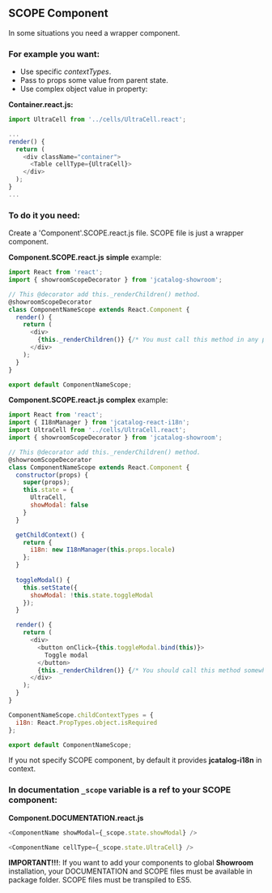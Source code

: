 ## SCOPE Component

In some situations you need a wrapper component. 

### For example you want:

* Use specific *contextTypes*.
* Pass to props some value from parent state. 
* Use complex object value in property:

**Container.react.js:**

```js
import UltraCell from '../cells/UltraCell.react';

...
render() {
  return (
    <div className="container">
      <Table cellType={UltraCell}>
    </div>
  );
}
...
```

### To do it you need:

Create a 'Component'.SCOPE.react.js file. SCOPE file is just a wrapper component.

**Component.SCOPE.react.js** **simple** example:

```js
import React from 'react';
import { showroomScopeDecorator } from 'jcatalog-showroom';

// This @decorator add this._renderChildren() method.
@showroomScopeDecorator
class ComponentNameScope extends React.Component {
  render() {
    return (
      <div>
        {this._renderChildren()} {/* You must call this method in any place of your JSX. */}
      </div>
    );
  }
}

export default ComponentNameScope;
```

**Component.SCOPE.react.js** **complex** example:

```js
import React from 'react';
import { I18nManager } from 'jcatalog-react-i18n';
import UltraCell from '../cells/UltraCell.react';
import { showroomScopeDecorator } from 'jcatalog-showroom';

// This @decorator add this._renderChildren() method.
@showroomScopeDecorator
class ComponentNameScope extends React.Component {
  constructor(props) {
    super(props);
    this.state = { 
      UltraCell,
      showModal: false
    }
  }

  getChildContext() {
    return {
      i18n: new I18nManager(this.props.locale)
    };
  }
  
  toggleModal() {
    this.setState({
      showModal: !this.state.toggleModal
    });
  }

  render() {
    return (
      <div>
        <button onClick={this.toggleModal.bind(this)}>
          Toggle modal
        </button>
        {this._renderChildren()} {/* You should call this method somewhere in your JSX. */}
      </div>
    );
  }
}

ComponentNameScope.childContextTypes = {
  i18n: React.PropTypes.object.isRequired
};

export default ComponentNameScope;
```

If you not specify SCOPE component, by default it provides **jcatalog-i18n** in context.

### In documentation `_scope` variable is a ref to your SCOPE component:

**Component.DOCUMENTATION.react.js**

```js
<ComponentName showModal={_scope.state.showModal} />
```

```js
<ComponentName cellType={_scope.state.UltraCell} />
```

**IMPORTANT!!!**:
If you want to add your components to global **Showroom** installation, 
your DOCUMENTATION and SCOPE files must be available in package folder. SCOPE files must be transpiled to ES5.
